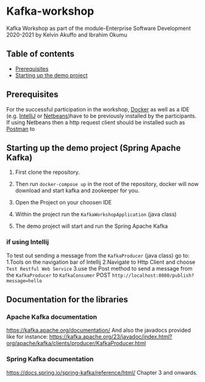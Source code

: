 # Kafka-workshop
Kafka Workshop as part of the module-Enterprise Software Development 2020-2021 by Kelvin Akuffo and Ibrahim Okumu
## Table of contents
  * [Prerequisites](#prerequisites)
  * [Starting up the demo project](#Demo)
    
  ## Prerequisites
For the successful participation in the workshop, [Docker](https://www.docker.com/get-started) as well as a IDE (e.g. [IntelliJ](https://www.jetbrains.com/idea/download/) or [Netbeans](https://netbeans.apache.org/download/index.html))have to be previously installed by the participants.
If using Netbeans then a http request client should be installed such as [Postman](https://www.postman.com/downloads/) to 
## Starting up the demo project (Spring Apache Kafka)
1. First clone the repository.

2. Then run `docker-compose up` in the root of the repository, docker will now download and start kafka and zookeeper for you.
3. Open the Project on your choosen IDE
4. Within the project run the `KafkaWorkshopApplication` (java class)
5. The demo project will start and run the Spring Apache Kafka
### if using Intellij
To test out sending a message from the `KafkaProducer` (java class) go to: 
1.Tools on the navigation bar of Intellij
2.Navigate to Http Client and choose `Test Restful Web Service`
3.use the Post method to send a message from the `KafkaProducer` to `KafkaConsumer`
POST `http://localhost:8080/publish?message=hello`


## Documentation for the libraries

### Apache Kafka documentation
https://kafka.apache.org/documentation/
And also the javadocs provided like for instance: 
https://kafka.apache.org/23/javadoc/index.html?org/apache/kafka/clients/producer/KafkaProducer.html

### Spring Kafka documentation
https://docs.spring.io/spring-kafka/reference/html/ Chapter 3 and onwards.
